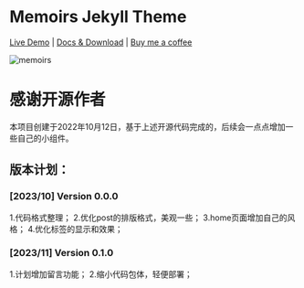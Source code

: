 # Memoirs Jekyll Theme

[Live Demo](https://wowthemesnet.github.io/jekyll-theme-memoirs/) | [Docs & Download](https://bootstrapstarter.com/jekyll-theme-memoirs/) |  [Buy me a coffee](https://www.wowthemes.net/donate/)

![memoirs](https://bootstrapstarter.com/assets/img/themes/memoirs-jekyll.jpg)

# 感谢开源作者

本项目创建于2022年10月12日，基于上述开源代码完成的，后续会一点点增加一些自己的小组件。

## 版本计划：
### [2023/10] Version 0.0.0
1.代码格式整理；
2.优化post的排版格式，美观一些；
3.home页面增加自己的风格；
4.优化标签的显示和效果；

### [2023/11] Version 0.1.0
1.计划增加留言功能；
2.缩小代码包体，轻便部署；
